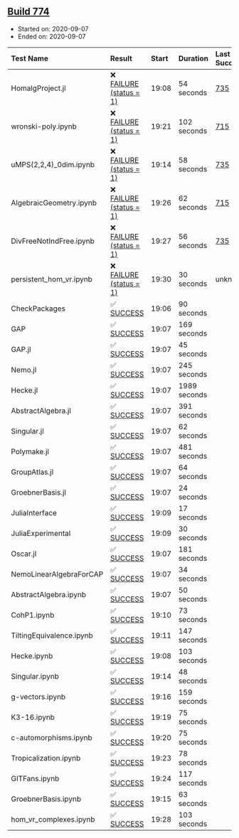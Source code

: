 ## [Build 774](https://oscarci.mathematik.uni-kl.de/job/oscar-stable/774/)

* Started on: 2020-09-07
* Ended on: 2020-09-07

| Test Name    | Result | Start | Duration | Last Success | First Failure |
|:-------------|:-------|:------|:---------|:-------------|:--------------|
| HomalgProject.jl | ❌ [FAILURE (status = 1)](https://oscarci.mathematik.uni-kl.de/job/oscar-stable/774/artifact/logs/build-774/HomalgProject.jl.log) | 19:08 | 54 seconds | [735](https://oscarci.mathematik.uni-kl.de/job/oscar-stable/735/) | [736](https://oscarci.mathematik.uni-kl.de/job/oscar-stable/736/) |
| wronski-poly.ipynb | ❌ [FAILURE (status = 1)](https://oscarci.mathematik.uni-kl.de/job/oscar-stable/774/artifact/logs/build-774/wronski-poly.ipynb.log) | 19:21 | 102 seconds | [715](https://oscarci.mathematik.uni-kl.de/job/oscar-stable/715/) | [716](https://oscarci.mathematik.uni-kl.de/job/oscar-stable/716/) |
| uMPS(2,2,4)_0dim.ipynb | ❌ [FAILURE (status = 1)](https://oscarci.mathematik.uni-kl.de/job/oscar-stable/774/artifact/logs/build-774/uMPS-2-2-4-_0dim.ipynb.log) | 19:14 | 58 seconds | [735](https://oscarci.mathematik.uni-kl.de/job/oscar-stable/735/) | [736](https://oscarci.mathematik.uni-kl.de/job/oscar-stable/736/) |
| AlgebraicGeometry.ipynb | ❌ [FAILURE (status = 1)](https://oscarci.mathematik.uni-kl.de/job/oscar-stable/774/artifact/logs/build-774/AlgebraicGeometry.ipynb.log) | 19:26 | 62 seconds | [715](https://oscarci.mathematik.uni-kl.de/job/oscar-stable/715/) | [716](https://oscarci.mathematik.uni-kl.de/job/oscar-stable/716/) |
| DivFreeNotIndFree.ipynb | ❌ [FAILURE (status = 1)](https://oscarci.mathematik.uni-kl.de/job/oscar-stable/774/artifact/logs/build-774/DivFreeNotIndFree.ipynb.log) | 19:27 | 56 seconds | [735](https://oscarci.mathematik.uni-kl.de/job/oscar-stable/735/) | [736](https://oscarci.mathematik.uni-kl.de/job/oscar-stable/736/) |
| persistent_hom_vr.ipynb | ❌ [FAILURE (status = 1)](https://oscarci.mathematik.uni-kl.de/job/oscar-stable/774/artifact/logs/build-774/persistent_hom_vr.ipynb.log) | 19:30 | 30 seconds | unknown | unknown |
| CheckPackages | ✅ [SUCCESS](https://oscarci.mathematik.uni-kl.de/job/oscar-stable/774/artifact/logs/build-774/CheckPackages.log) | 19:06 | 90 seconds |  |  |
| GAP | ✅ [SUCCESS](https://oscarci.mathematik.uni-kl.de/job/oscar-stable/774/artifact/logs/build-774/GAP.log) | 19:07 | 169 seconds |  |  |
| GAP.jl | ✅ [SUCCESS](https://oscarci.mathematik.uni-kl.de/job/oscar-stable/774/artifact/logs/build-774/GAP.jl.log) | 19:07 | 45 seconds |  |  |
| Nemo.jl | ✅ [SUCCESS](https://oscarci.mathematik.uni-kl.de/job/oscar-stable/774/artifact/logs/build-774/Nemo.jl.log) | 19:07 | 245 seconds |  |  |
| Hecke.jl | ✅ [SUCCESS](https://oscarci.mathematik.uni-kl.de/job/oscar-stable/774/artifact/logs/build-774/Hecke.jl.log) | 19:07 | 1989 seconds |  |  |
| AbstractAlgebra.jl | ✅ [SUCCESS](https://oscarci.mathematik.uni-kl.de/job/oscar-stable/774/artifact/logs/build-774/AbstractAlgebra.jl.log) | 19:07 | 391 seconds |  |  |
| Singular.jl | ✅ [SUCCESS](https://oscarci.mathematik.uni-kl.de/job/oscar-stable/774/artifact/logs/build-774/Singular.jl.log) | 19:07 | 62 seconds |  |  |
| Polymake.jl | ✅ [SUCCESS](https://oscarci.mathematik.uni-kl.de/job/oscar-stable/774/artifact/logs/build-774/Polymake.jl.log) | 19:07 | 481 seconds |  |  |
| GroupAtlas.jl | ✅ [SUCCESS](https://oscarci.mathematik.uni-kl.de/job/oscar-stable/774/artifact/logs/build-774/GroupAtlas.jl.log) | 19:07 | 64 seconds |  |  |
| GroebnerBasis.jl | ✅ [SUCCESS](https://oscarci.mathematik.uni-kl.de/job/oscar-stable/774/artifact/logs/build-774/GroebnerBasis.jl.log) | 19:07 | 24 seconds |  |  |
| JuliaInterface | ✅ [SUCCESS](https://oscarci.mathematik.uni-kl.de/job/oscar-stable/774/artifact/logs/build-774/JuliaInterface.log) | 19:09 | 17 seconds |  |  |
| JuliaExperimental | ✅ [SUCCESS](https://oscarci.mathematik.uni-kl.de/job/oscar-stable/774/artifact/logs/build-774/JuliaExperimental.log) | 19:09 | 30 seconds |  |  |
| Oscar.jl | ✅ [SUCCESS](https://oscarci.mathematik.uni-kl.de/job/oscar-stable/774/artifact/logs/build-774/Oscar.jl.log) | 19:07 | 181 seconds |  |  |
| NemoLinearAlgebraForCAP | ✅ [SUCCESS](https://oscarci.mathematik.uni-kl.de/job/oscar-stable/774/artifact/logs/build-774/NemoLinearAlgebraForCAP.log) | 19:07 | 34 seconds |  |  |
| AbstractAlgebra.ipynb | ✅ [SUCCESS](https://oscarci.mathematik.uni-kl.de/job/oscar-stable/774/artifact/logs/build-774/AbstractAlgebra.ipynb.log) | 19:07 | 50 seconds |  |  |
| CohP1.ipynb | ✅ [SUCCESS](https://oscarci.mathematik.uni-kl.de/job/oscar-stable/774/artifact/logs/build-774/CohP1.ipynb.log) | 19:10 | 73 seconds |  |  |
| TiltingEquivalence.ipynb | ✅ [SUCCESS](https://oscarci.mathematik.uni-kl.de/job/oscar-stable/774/artifact/logs/build-774/TiltingEquivalence.ipynb.log) | 19:11 | 147 seconds |  |  |
| Hecke.ipynb | ✅ [SUCCESS](https://oscarci.mathematik.uni-kl.de/job/oscar-stable/774/artifact/logs/build-774/Hecke.ipynb.log) | 19:08 | 103 seconds |  |  |
| Singular.ipynb | ✅ [SUCCESS](https://oscarci.mathematik.uni-kl.de/job/oscar-stable/774/artifact/logs/build-774/Singular.ipynb.log) | 19:14 | 48 seconds |  |  |
| g-vectors.ipynb | ✅ [SUCCESS](https://oscarci.mathematik.uni-kl.de/job/oscar-stable/774/artifact/logs/build-774/g-vectors.ipynb.log) | 19:16 | 159 seconds |  |  |
| K3-16.ipynb | ✅ [SUCCESS](https://oscarci.mathematik.uni-kl.de/job/oscar-stable/774/artifact/logs/build-774/K3-16.ipynb.log) | 19:19 | 75 seconds |  |  |
| c-automorphisms.ipynb | ✅ [SUCCESS](https://oscarci.mathematik.uni-kl.de/job/oscar-stable/774/artifact/logs/build-774/c-automorphisms.ipynb.log) | 19:20 | 75 seconds |  |  |
| Tropicalization.ipynb | ✅ [SUCCESS](https://oscarci.mathematik.uni-kl.de/job/oscar-stable/774/artifact/logs/build-774/Tropicalization.ipynb.log) | 19:23 | 78 seconds |  |  |
| GITFans.ipynb | ✅ [SUCCESS](https://oscarci.mathematik.uni-kl.de/job/oscar-stable/774/artifact/logs/build-774/GITFans.ipynb.log) | 19:24 | 117 seconds |  |  |
| GroebnerBasis.ipynb | ✅ [SUCCESS](https://oscarci.mathematik.uni-kl.de/job/oscar-stable/774/artifact/logs/build-774/GroebnerBasis.ipynb.log) | 19:15 | 63 seconds |  |  |
| hom_vr_complexes.ipynb | ✅ [SUCCESS](https://oscarci.mathematik.uni-kl.de/job/oscar-stable/774/artifact/logs/build-774/hom_vr_complexes.ipynb.log) | 19:28 | 103 seconds |  |  |
